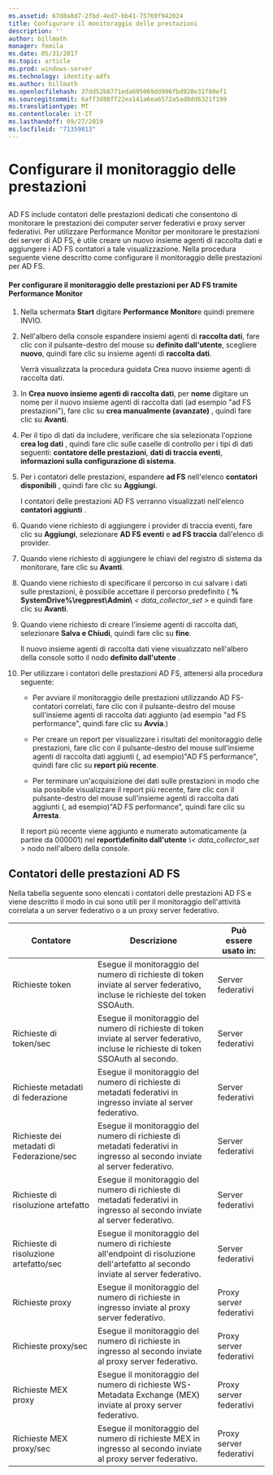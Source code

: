 ```yaml
---
ms.assetid: 67d8a8d7-2fbd-4ed7-bb41-75769f942024
title: Configurare il monitoraggio delle prestazioni
description: ''
author: billmath
manager: femila
ms.date: 05/31/2017
ms.topic: article
ms.prod: windows-server
ms.technology: identity-adfs
ms.author: billmath
ms.openlocfilehash: 37dd52b8771eda695069dd996fbd920e31f80ef1
ms.sourcegitcommit: 6aff3d88ff22ea141a6ea6572a5ad8dd6321f199
ms.translationtype: MT
ms.contentlocale: it-IT
ms.lasthandoff: 09/27/2019
ms.locfileid: "71359813"
---
```

# <a name="configure-performance-monitoring"></a>Configurare il monitoraggio delle prestazioni
  
## <a name="bkmk_ConfigurePerfMon"></a>  
AD FS include contatori delle prestazioni dedicati che consentono di monitorare le prestazioni dei computer server federativi e proxy server federativi. Per utilizzare Performance Monitor per monitorare le prestazioni dei server di AD FS, è utile creare un nuovo insieme agenti di raccolta dati e aggiungere i AD FS contatori a tale visualizzazione. Nella procedura seguente viene descritto come configurare il monitoraggio delle prestazioni per AD FS.  
  
#### <a name="to-configure-performance-monitoring-for-ad-fs-using-performance-monitor"></a>Per configurare il monitoraggio delle prestazioni per AD FS tramite Performance Monitor  
  
1. Nella schermata **Start** digitare **Performance Monitor**e quindi premere INVIO.  
  
2. Nell'albero della console espandere insiemi agenti di **raccolta dati**, fare clic con il pulsante\-destro del mouse su **definito dall'utente**, scegliere **nuovo**, quindi fare clic su insieme agenti di **raccolta dati**.  
  
   Verrà visualizzata la procedura guidata Crea nuovo insieme agenti di raccolta dati.  
  
3. In **Crea nuovo insieme agenti di raccolta dati**, per **nome** digitare un nome per il nuovo insieme agenti di raccolta dati \(ad esempio "ad FS prestazioni"\), fare clic su **crea manualmente \(avanzate\)** , quindi fare clic su **Avanti**.  
  
4. Per il tipo di dati da includere, verificare che sia selezionata l'opzione **crea log dati** , quindi fare clic sulle caselle di controllo per i tipi di dati seguenti: **contatore delle prestazioni**, **dati di traccia eventi**, **informazioni sulla configurazione di sistema**.  
  
5. Per i contatori delle prestazioni, espandere **ad FS** nell'elenco **contatori disponibili** , quindi fare clic su **Aggiungi**.  
  
   I contatori delle prestazioni AD FS verranno visualizzati nell'elenco **contatori aggiunti** .  
  
6. Quando viene richiesto di aggiungere i provider di traccia eventi, fare clic su **Aggiungi**, selezionare **AD FS eventi** e **ad FS traccia** dall'elenco di provider.  
  
7. Quando viene richiesto di aggiungere le chiavi del registro di sistema da monitorare, fare clic su **Avanti**.  
  
8. Quando viene richiesto di specificare il percorso in cui salvare i dati sulle prestazioni, è possibile accettare il percorso predefinito \( **% SystemDrive%\\regprest\\Admin\\** _< data\_collector\_set >_ e quindi fare clic su **Avanti**.  
  
9. Quando viene richiesto di creare l'insieme agenti di raccolta dati, selezionare **Salva e Chiudi**, quindi fare clic su **fine**.  
  
    Il nuovo insieme agenti di raccolta dati viene visualizzato nell'albero della console sotto il nodo **definito dall'utente** .  
  
10. Per utilizzare i contatori delle prestazioni AD FS, attenersi alla procedura seguente:  
  
    -   Per avviare il monitoraggio delle prestazioni utilizzando AD FS\-contatori correlati, fare clic con il pulsante\-destro del mouse sull'insieme agenti di raccolta dati aggiunto \(ad esempio "ad FS performance", quindi fare clic su **Avvia**.\)  
  
    -   Per creare un report per visualizzare i risultati del monitoraggio delle prestazioni, fare clic con il pulsante\-destro del mouse sull'insieme agenti di raccolta dati aggiunti \(, ad esempio\)"AD FS performance", quindi fare clic su **report più recente**.  
  
    -   Per terminare un'acquisizione dei dati sulle prestazioni in modo che sia possibile visualizzare il report più recente, fare clic con il pulsante\-destro del mouse sull'insieme agenti di raccolta dati aggiunti \(, ad esempio\)"AD FS performance", quindi fare clic su **Arresta**.  
  
    Il report più recente viene aggiunto e numerato automaticamente \(a partire da 000001\) nel **report\\definito dall'utente** <em>\\< data\_collector\_set ></em> nodo nell'albero della console.  
  
## <a name="ad-fs-performance-counters"></a>Contatori delle prestazioni AD FS  
Nella tabella seguente sono elencati i contatori delle prestazioni AD FS e viene descritto il modo in cui sono utili per il monitoraggio dell'attività correlata a un server federativo o a un proxy server federativo.  
  
|Contatore|Descrizione|Può essere usato in: 
|-----------|---------------|------------------- 
|Richieste token|Esegue il monitoraggio del numero di richieste di token inviate al server federativo, incluse le richieste del token SSOAuth.|Server federativi 
|Richieste di token\/sec|Esegue il monitoraggio del numero di richieste di token inviate al server federativo, incluse le richieste di token SSOAuth al secondo.|Server federativi  
|Richieste metadati di federazione|Esegue il monitoraggio del numero di richieste di metadati federativi in ingresso inviate al server federativo.|Server federativi  
|Richieste dei metadati di Federazione\/sec|Esegue il monitoraggio del numero di richieste di metadati federativi in ingresso al secondo inviate al server federativo.|Server federativi  
|Richieste di risoluzione artefatto|Esegue il monitoraggio del numero di richieste di metadati federativi in ingresso al secondo inviate al server federativo.|Server federativi  
|Richieste di risoluzione artefatto\/sec|Esegue il monitoraggio del numero di richieste all'endpoint di risoluzione dell'artefatto al secondo inviate al server federativo.|Server federativi  
|Richieste proxy|Esegue il monitoraggio del numero di richieste in ingresso inviate al proxy server federativo.|Proxy server federativi  
|Richieste proxy\/sec|Esegue il monitoraggio del numero di richieste in ingresso al secondo inviate al proxy server federativo.|Proxy server federativi  
|Richieste MEX proxy|Esegue il monitoraggio del numero di richieste WS\-Metadata Exchange \(MEX\) inviate al proxy server federativo.|Proxy server federativi 
|Richieste MEX proxy\/sec|Esegue il monitoraggio del numero di richieste MEX in ingresso al secondo inviate al proxy server federativo.|Proxy server federativi  
  

